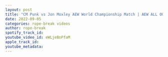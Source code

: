 ```yaml
---
layout: post
title: "CM Punk vs Jon Moxley AEW World Championship Match | AEW ALL OUT 2022 Highlights"
date: 2022-09-05
categories: rope-break videos
author: rope-break
spotify_track_id: 
youtube_video_id: eWLjeBnPfaM
apple_track_id: 
youtube_metadata: 
---
```

